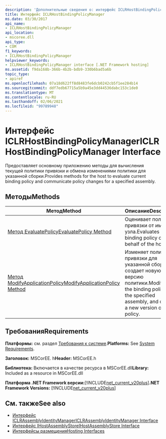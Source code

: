 ```yaml
---
description: 'Дополнительные сведения о: интерфейс ICLRHostBindingPolicyManager'
title: Интерфейс ICLRHostBindingPolicyManager
ms.date: 03/30/2017
api_name:
- ICLRHostBindingPolicyManager
api_location:
- mscoree.dll
api_type:
- COM
f1_keywords:
- ICLRHostBindingPolicyManager
helpviewer_keywords:
- ICLRHostBindingPolicyManager interface [.NET Framework hosting]
ms.assetid: f9da168b-366b-4b2b-bdb9-330b6bad5a6b
topic_type:
- apiref
ms.openlocfilehash: 07a18d622ff8d8483fe6dcb0242cb5f1ee284b14
ms.sourcegitcommit: ddf7edb67715a5b9a45e3dd44536dabc153c1de0
ms.translationtype: MT
ms.contentlocale: ru-RU
ms.lasthandoff: 02/06/2021
ms.locfileid: "99789948"
---
```

# <a name="iclrhostbindingpolicymanager-interface"></a><span data-ttu-id="17643-103">Интерфейс ICLRHostBindingPolicyManager</span><span class="sxs-lookup"><span data-stu-id="17643-103">ICLRHostBindingPolicyManager Interface</span></span>

<span data-ttu-id="17643-104">Предоставляет основному приложению методы для вычисления текущей политики привязки и обмена изменениями политики для указанной сборки.</span><span class="sxs-lookup"><span data-stu-id="17643-104">Provides methods for the host to evaluate current binding policy and communicate policy changes for a specified assembly.</span></span>  
  
## <a name="methods"></a><span data-ttu-id="17643-105">Методы</span><span class="sxs-lookup"><span data-stu-id="17643-105">Methods</span></span>  
  
|<span data-ttu-id="17643-106">Метод</span><span class="sxs-lookup"><span data-stu-id="17643-106">Method</span></span>|<span data-ttu-id="17643-107">Описание</span><span class="sxs-lookup"><span data-stu-id="17643-107">Description</span></span>|  
|------------|-----------------|  
|[<span data-ttu-id="17643-108">Метод EvaluatePolicy</span><span class="sxs-lookup"><span data-stu-id="17643-108">EvaluatePolicy Method</span></span>](iclrhostbindingpolicymanager-evaluatepolicy-method.md)|<span data-ttu-id="17643-109">Оценивает политику привязки от имени узла.</span><span class="sxs-lookup"><span data-stu-id="17643-109">Evaluates binding policy on behalf of the host.</span></span>|  
|[<span data-ttu-id="17643-110">Метод ModifyApplicationPolicy</span><span class="sxs-lookup"><span data-stu-id="17643-110">ModifyApplicationPolicy Method</span></span>](iclrhostbindingpolicymanager-modifyapplicationpolicy-method.md)|<span data-ttu-id="17643-111">Изменяет политику привязки для указанной сборки и создает новую версию политики.</span><span class="sxs-lookup"><span data-stu-id="17643-111">Modifies the binding policy for the specified assembly, and creates a new version of the policy.</span></span>|  
  
## <a name="requirements"></a><span data-ttu-id="17643-112">Требования</span><span class="sxs-lookup"><span data-stu-id="17643-112">Requirements</span></span>  

 <span data-ttu-id="17643-113">**Платформы:** см. раздел [Требования к системе](../../get-started/system-requirements.md).</span><span class="sxs-lookup"><span data-stu-id="17643-113">**Platforms:** See [System Requirements](../../get-started/system-requirements.md).</span></span>  
  
 <span data-ttu-id="17643-114">**Заголовок:** MSCorEE. h</span><span class="sxs-lookup"><span data-stu-id="17643-114">**Header:** MSCorEE.h</span></span>  
  
 <span data-ttu-id="17643-115">**Библиотека:** Включается в качестве ресурса в MSCorEE.dll</span><span class="sxs-lookup"><span data-stu-id="17643-115">**Library:** Included as a resource in MSCorEE.dll</span></span>  
  
 <span data-ttu-id="17643-116">**Платформа .NET Framework версии:**[!INCLUDE[net_current_v20plus](../../../../includes/net-current-v20plus-md.md)]</span><span class="sxs-lookup"><span data-stu-id="17643-116">**.NET Framework Versions:** [!INCLUDE[net_current_v20plus](../../../../includes/net-current-v20plus-md.md)]</span></span>  
  
## <a name="see-also"></a><span data-ttu-id="17643-117">См. также</span><span class="sxs-lookup"><span data-stu-id="17643-117">See also</span></span>

- [<span data-ttu-id="17643-118">Интерфейс ICLRAssemblyIdentityManager</span><span class="sxs-lookup"><span data-stu-id="17643-118">ICLRAssemblyIdentityManager Interface</span></span>](iclrassemblyidentitymanager-interface.md)
- [<span data-ttu-id="17643-119">Интерфейс IHostAssemblyStore</span><span class="sxs-lookup"><span data-stu-id="17643-119">IHostAssemblyStore Interface</span></span>](ihostassemblystore-interface.md)
- [<span data-ttu-id="17643-120">Интерфейсы размещения</span><span class="sxs-lookup"><span data-stu-id="17643-120">Hosting Interfaces</span></span>](hosting-interfaces.md)
